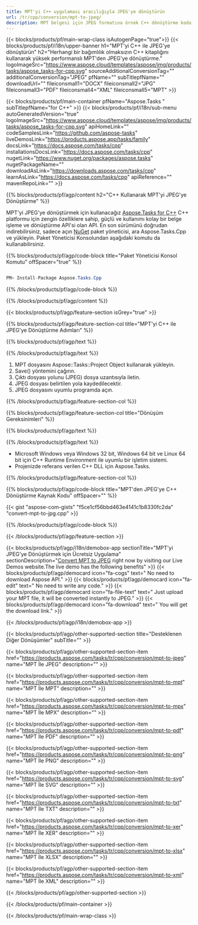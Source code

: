 ```yaml
---
title: MPT'yi C++ uygulaması aracılığıyla JPEG'ye dönüştürün 
url: /tr/cpp/conversion/mpt-to-jpeg/ 
description: MPT belgesi için JPEG formatına örnek C++ dönüştürme kodu. Herhangi bir C++ Uygulamasında toplu MPT'den JPEG'ye dönüştürme için örnek kod kullanın.
---
```


{{< blocks/products/pf/main-wrap-class isAutogenPage="true">}}
{{< blocks/products/pf/i18n/upper-banner h1="MPT'yi C++ ile JPEG'ye dönüştürün" h2="Herhangi bir bağımlılık olmaksızın C++ kitaplığını kullanarak yüksek performanslı MPT'den JPEG'ye dönüştürme." logoImageSrc="https://www.aspose.cloud/templates/aspose/img/products/tasks/aspose_tasks-for-cpp.svg" sourceAdditionalConversionTag="" additionalConversionTag="JPEG" pfName="" subTitlepfName="" downloadUrl="" fileiconsmall1="DOCX" fileiconsmall2="JPG" fileiconsmall3="PDF" fileiconsmall4="XML" fileiconsmall5="MPT" >}}

{{< blocks/products/pf/main-container pfName="Aspose.Tasks " subTitlepfName="for C++" >}}
{{< blocks/products/pf/i18n/sub-menu autoGeneratedVersion="true" logoImageSrc="https://www.aspose.cloud/templates/aspose/img/products/tasks/aspose_tasks-for-cpp.svg" apiHomeLink="" codeSamplesLink="https://github.com/aspose-tasks" liveDemosLink="https://products.aspose.app/tasks/family" docsLink="https://docs.aspose.com/tasks/cpp" installationsDocsLink="https://docs.aspose.com/tasks/cpp" nugetLink="https://www.nuget.org/packages/aspose.tasks" nugetPackageName="" downloadAsLink="https://downloads.aspose.com/tasks/cpp" learnAsLink="https://docs.aspose.com/tasks/cpp" apiReference="" mavenRepoLink="" >}}

{{% blocks/products/pf/agp/content h2="C++ Kullanarak MPT'yi JPEG'ye Dönüştürme" %}}

 MPT'yi JPEG'ye dönüştürmek için kullanacağız
 [Aspose.Tasks for C++](https://products.aspose.com/tasks/cpp)
 C++ platformu için zengin özelliklere sahip, güçlü ve kullanımı kolay bir belge işleme ve dönüştürme API'si olan API. En son sürümünü doğrudan indirebilirsiniz, sadece açın
 [NuGet](https://www.nuget.org/packages/aspose.tasks)
 paket yöneticisi, ara
 Aspose.Tasks.Cpp
 ve yükleyin. Paket Yöneticisi Konsolundan aşağıdaki komutu da kullanabilirsiniz.

{{% blocks/products/pf/agp/code-block title="Paket Yöneticisi Konsol Komutu" offSpacer="true" %}}

```cs

PM> Install-Package Aspose.Tasks.Cpp

```

{{% /blocks/products/pf/agp/code-block %}}

{{% /blocks/products/pf/agp/content %}}

{{< blocks/products/pf/agp/feature-section isGrey="true" >}}

{{% blocks/products/pf/agp/feature-section-col title="MPT'yi C++ ile JPEG'ye Dönüştürme Adımları" %}}

{{% blocks/products/pf/agp/text %}}


{{% /blocks/products/pf/agp/text %}}

1. MPT dosyasını Aspose::Tasks::Project Object kullanarak yükleyin.
1. Save() yöntemini çağırın.
1. Çıktı dosyası yolunu (JPEG) dosya uzantısıyla iletin.
1. JPEG dosyası belirtilen yola kaydedilecektir.
1. JPEG dosyasını uyumlu programda açın.

{{% /blocks/products/pf/agp/feature-section-col %}}

{{% blocks/products/pf/agp/feature-section-col title="Dönüşüm Gereksinimleri" %}}

{{% blocks/products/pf/agp/text %}}


{{% /blocks/products/pf/agp/text %}}

- Microsoft Windows veya Windows 32 bit, Windows 64 bit ve Linux 64 bit için C++ Runtime Environment ile uyumlu bir işletim sistemi.
- Projenizde referans verilen C++ DLL için Aspose.Tasks.

{{% /blocks/products/pf/agp/feature-section-col %}}

{{% blocks/products/pf/agp/code-block title="MPT'den JPEG'ye C++ Dönüştürme Kaynak Kodu" offSpacer="" %}}

{{< gist "aspose-com-gists" "f5ce1cf56bbd463e4141c1b8330fc2da" "convert-mpt-to-jpg.cpp" >}}

{{% /blocks/products/pf/agp/code-block %}}

{{< /blocks/products/pf/agp/feature-section >}}

<!-- aboutfile Starts -->

{{< blocks/products/pf/agp/i18n/demobox-app sectionTitle="MPT'yi JPEG'ye Dönüştürmek için Ücretsiz Uygulama" sectionDescription="[Convert MPT to JPEG](https://products.aspose.app/tasks/conversion/mpt-to-jpeg) right now by visiting our Live Demos website.The live demo has the following benefits" >}}
        {{< blocks/products/pf/agp/democard icon="fa-cogs" text=" No need to download Aspose API." >}}
        {{< blocks/products/pf/agp/democard icon="fa-edit" text=" No need to write any code." >}}
        {{< blocks/products/pf/agp/democard icon="fa-file-text" text=" Just upload your MPT file, it will be converted instantly to JPEG." >}}
        {{< blocks/products/pf/agp/democard icon="fa-download" text=" You will get the download link." >}}

{{< /blocks/products/pf/agp/i18n/demobox-app >}}

<!-- aboutfile Ends -->

{{< blocks/products/pf/agp/other-supported-section title="Desteklenen Diğer Dönüşümler" subTitle="" >}}

{{< blocks/products/pf/agp/other-supported-section-item href="https://products.aspose.com/tasks/tr/cpp/conversion/mpt-to-jpeg" name="MPT İle JPEG" description="" >}}

{{< blocks/products/pf/agp/other-supported-section-item href="https://products.aspose.com/tasks/tr/cpp/conversion/mpt-to-mpt" name="MPT İle MPT" description="" >}}

{{< blocks/products/pf/agp/other-supported-section-item href="https://products.aspose.com/tasks/tr/cpp/conversion/mpt-to-mpx" name="MPT İle MPX" description="" >}}

{{< blocks/products/pf/agp/other-supported-section-item href="https://products.aspose.com/tasks/tr/cpp/conversion/mpt-to-pdf" name="MPT İle PDF" description="" >}}

{{< blocks/products/pf/agp/other-supported-section-item href="https://products.aspose.com/tasks/tr/cpp/conversion/mpt-to-png" name="MPT İle PNG" description="" >}}

{{< blocks/products/pf/agp/other-supported-section-item href="https://products.aspose.com/tasks/tr/cpp/conversion/mpt-to-svg" name="MPT İle SVG" description="" >}}

{{< blocks/products/pf/agp/other-supported-section-item href="https://products.aspose.com/tasks/tr/cpp/conversion/mpt-to-txt" name="MPT İle TXT" description="" >}}

{{< blocks/products/pf/agp/other-supported-section-item href="https://products.aspose.com/tasks/tr/cpp/conversion/mpt-to-xer" name="MPT İle XER" description="" >}}

{{< blocks/products/pf/agp/other-supported-section-item href="https://products.aspose.com/tasks/tr/cpp/conversion/mpt-to-xlsx" name="MPT İle XLSX" description="" >}}

{{< blocks/products/pf/agp/other-supported-section-item href="https://products.aspose.com/tasks/tr/cpp/conversion/mpt-to-xml" name="MPT İle XML" description="" >}}



{{< /blocks/products/pf/agp/other-supported-section >}}

{{< /blocks/products/pf/main-container >}}
    
{{< /blocks/products/pf/main-wrap-class >}}